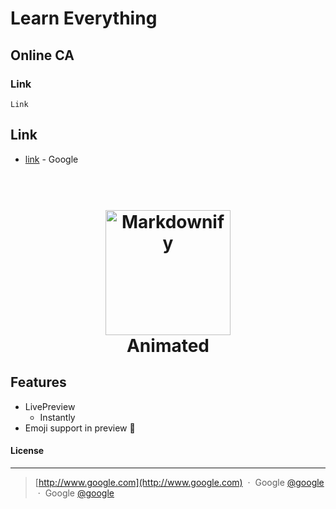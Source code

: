 # Learn Everything
## Online CA 
### Link

```
Link
```

## Link

* [link](http://www.google.com) - Google

<h1 align="center">
  <br>
  <a href="http://www.google.com"><img src="https://upload.wikimedia.org/wikipedia/commons/2/2c/Rotating_earth_%28large%29.gif" alt="Markdownify" width="200"></a>
  <br>
  Animated
  <br>
</h1>

## Features

* LivePreview 
  - Instantly 
* Emoji support in preview :tada:


#### License

---

> [http://www.google.com](http://www.google.com) &nbsp;&middot;&nbsp;
> Google [@google](http://www.google.com) &nbsp;&middot;&nbsp;
> Google [@google](http://www.google.com) 
